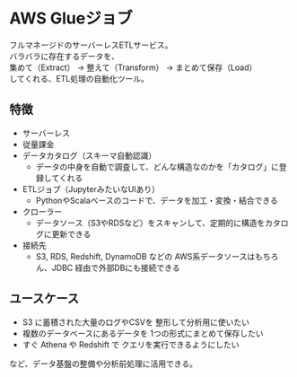 # AWS Glueジョブ
フルマネージドのサーバーレスETLサービス。  
バラバラに存在するデータを、  
集めて（Extract） → 整えて（Transform） → まとめて保存（Load）  
してくれる、ETL処理の自動化ツール。

## 特徴
* サーバーレス
* 従量課金
* データカタログ（スキーマ自動認識）
  * データの中身を自動で調査して、どんな構造なのかを「カタログ」に登録してくれる
* ETLジョブ（JupyterみたいなUIあり）
  * PythonやScalaベースのコードで、データを加工・変換・結合できる
* クローラー	
  * データソース（S3やRDSなど）をスキャンして、定期的に構造をカタログに更新できる
* 接続先	
  * S3, RDS, Redshift, DynamoDB などの AWS系データソースはもちろん、JDBC 経由で外部DBにも接続できる

## ユースケース
* S3 に蓄積された大量のログやCSVを 整形して分析用に使いたい
* 複数のデータベースにあるデータを 1つの形式にまとめて保存したい
* すぐ Athena や Redshift で クエリを実行できるようにしたい

など、データ基盤の整備や分析前処理に活用できる。
